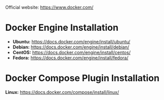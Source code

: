 Official website: https://www.docker.com/

# Docker Engine Installation

-   **Ubuntu:** https://docs.docker.com/engine/install/ubuntu/
-   **Debian:** https://docs.docker.com/engine/install/debian/
-   **CentOS:** https://docs.docker.com/engine/install/centos/
-   **Fedora:** https://docs.docker.com/engine/install/fedora/

# Docker Compose Plugin Installation

**Linux:** https://docs.docker.com/compose/install/linux/
